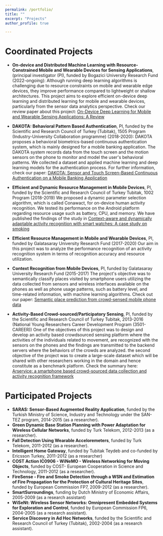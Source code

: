 ```yaml
---
permalink: /portfolio/
title: ""
excerpt: "Projects"
author_profile: true

---
```


Coordinated Projects
=========================    
- **On-device and Distributed Machine Learning with Resource-Constrained Mobile and Wearable Devices for Sensing Applications**, (principal investigator (PI), funded by Bogazici University Research Fund (2022-ongoing): 
Although running deep learning algorithms is challenging due to resource constraints on mobile and wearable edge devices, they improve performance compared to lightweight or shallow architectures. This project aims to explore efficient on-device deep learning and distributed learning for mobile and wearable devices, particularly from the sensor data analytics perspective. Check our review paper about this project: [On-Device Deep Learning for Mobile and Wearable Sensing Applications: A Review](https://doi.org/10.1109/JSEN.2023.3240854)

- **DAKOTA: Behavioral Pattern Based Authentication**, PI, funded by the Scientific and Research Council of Turkey (Tubitak), 1505 Program (Industry-University Collaboration programme) (2018-2020):
DAKOTA proposes a behavioral biometrics-based continuous authentication system, which is mainly designed for a mobile banking application. The DAKOTA system records data from the touch screen and the motion sensors on the phone to monitor and model the user's behavioral patterns. We collected a dataset and applied machine learning and deep learning models for the authentication process. For further information, check our paper: [DAKOTA: Sensor and Touch Screen-Based Continuous Authentication on a Mobile Banking Application](https://doi.org/10.1109/ACCESS.2021.3063424)   

- **Efficient and Dynamic Resource Management in Mobile Devices**, PI, funded by the Scientific and Research Council of Turkey Tubitak, 1002 Program (2018-2019)
We proposed a dynamic parameter selection algorithm, which is called Conawact, for on-device human activity recognition. We tested its performance on the Android platform regarding resource usage such as battery, CPU, and memory. We have published the findings of the study in [Context-aware and dynamically adaptable activity recognition with smart watches: A case study on smoking](https://doi.org/10.1016/j.compeleceng.2020.106949)

- **Efficient Resource Management in Mobile and Wearable Devices**, PI, funded by Galatasaray University Research Fund (2017-2020)
Our aim in this project was to analyze the performance recognition of an activity recognition system in terms of recognition accuracy and resource utilization. 


- **Context Recognition from Mobile Devices**, PI, funded by Galatasaray University Research Fund (2015-2017)
The project's objective was to semantically classify places visited by smartphone users utilizing the data collected from sensors and wireless interfaces available on the phones as well as phone usage patterns, such as battery level, and time-related information, with machine learning algorithms. Check out our paper: [Semantic place prediction from crowd-sensed mobile phone data](https://doi.org/10.1007/s12652-017-0549-6)

- **Activity-Based Crowd-sourced/Participatory Sensing**, PI, funded by the Scientific and Research Council of Turkey Tubitak, 2013-2016 (National Young Researchers Career Development Program (3501-CAREER))
One of the objectives of this project was to design and develop an activity based crowdsourced sensing platform where the activities of the individuals related to movement, are recognized with the sensors on the phones and the findings are transmitted to the backend servers where the behaviors of the crowds are analyzed. the second objective of the project was to create a large-scale dataset which will be shared with other researchers working in the domain and hence constitute as a benchmark platform. Check the summary here: [Arservice: a smartphone based crowd-sourced data collection and activity recognition framework](https://doi.org/10.1016/j.procs.2018.04.142)


Participated Projects
=========================    
- **SARAS: Sensor-Based Augmented Reality Application**, funded by the Turkish Ministry of Science, Industry and Technology under the SAN-TEZ program, 2014-2015 (as a researcher).
- **Green Dynamic Base Station Planning with Power Adaptation for Wireless Cellular Networks**, funded by Turk Telekom, 2012-2013  (as a researcher).
- **Fall Detection Using Wearable Acceloremeters**, funded by Turk Telekom, 2011-2012  (as a researcher).
- **Intelligent Home Gateway**, funded by Tubitak Teydeb  and co-funded by Ericsson Turkey, 2011-2012 (as a researcher)
- **COST Action IC0906 - WiNeMO - Wireless Networking for Moving Objects**, funded by COST- European Cooperation in Science and Technology, 2011-2012 (as a researcher).
- **FireSense - Fire and Smoke Detection through a WSN and Estimation of Fire Propagation for the Protection of Cultural Heritage Sites**, funded by European Commission FP7, 2009-2012 (as a researcher).
- **SmartSurroundings**, funding by Dutch Ministry of Economic Affairs, 2005-2009 (as a research assistant)
- **WiSeNt: Wireless Sensor Networks: Omnipresent Embedded Systems for Exploration and Control**, funded by European Commission FP6, 2004-2005 (as a research assistant).
- **Service Discovery in Ad Hoc Networks**, funded by the Scientific and Research Council of Turkey (Tubitak), 2002-2004 (as a research assistant). 
